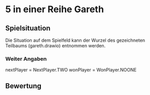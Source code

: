 # 5 in einer Reihe Gareth

## Spielsituation
Die Situation auf dem Spielfeld kann der Wurzel des gezeichneten Teilbaums (gareth.drawio) entnommen werden.
### Weiter Angaben
nextPlayer = NextPlayer.TWO
wonPlayer = WonPlayer.NOONE

## Bewertung
